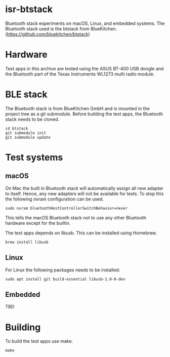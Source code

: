 # isr-btstack
Bluetooth stack experiments on macOS, Linux, and embedded systems. The Bluetooth stack used is the btstack from BlueKitchen. (https://github.com/bluekitchen/btstack)

# Hardware
Test apps in this archive are tested using the ASUS BT-400 USB dongle and the Bluetooth part of the Texas Instruments WL1273 multi radio module.

# BLE stack
The Bluetooth stack is from BlueKitchen GmbH and is mounted in the project tree as a git submodule. Before building the test apps, the Bluetooth stack needs to be cloned. 

    cd btstack
    git submodule init
    git submodule update

# Test systems

## macOS
On Mac the built in Bluetooth stack will automatically assign all new adapter to itself. Hence, any new adapters will not be available for tests. To stop this the following nvram configuration can be used.

    sudo nvram bluetoothHostControllerSwitchBehavior=never

This tells the macOS Bluetooth stack not to use any other Bluetooth hardware except for the builtin.

The test apps depends on libusb. This can be installed using Homebrew.

    brew install libusb

## Linux
For Linux the following packages needs to be installed:

    sudo apt install git build-essential libusb-1.0-0-dev

## Embedded
TBD

# Building
To build the test apps use make.

    make
